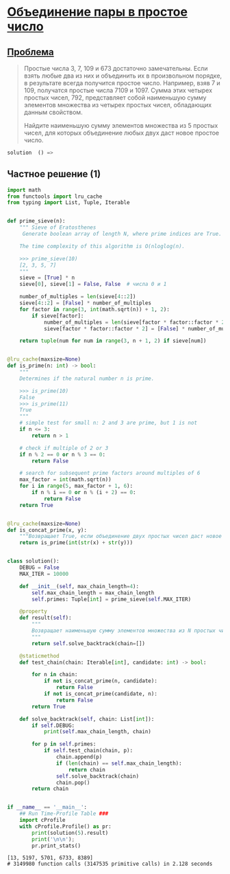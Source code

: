 # [Объединение пары в простое число](TODO)
## [Проблема](https://euler.jakumo.org/problems/view/60.html)

>Простые числа 3, 7, 109 и 673 достаточно замечательны. Если взять любые два из них и объединить их в произвольном порядке, в результате всегда получится простое число. Например, взяв 7 и 109, получатся простые числа 7109 и 1097. Сумма этих четырех простых чисел, 792, представляет собой наименьшую сумму элементов множества из четырех простых чисел, обладающих данным свойством.
>
>Найдите наименьшую сумму элементов множества из 5 простых чисел, для которых объединение любых двух даст новое простое число.
 
``` python
solution  () => 
```

## Частное решение (1)


```python
import math
from functools import lru_cache
from typing import List, Tuple, Iterable


def prime_sieve(n):
    """ Sieve of Eratosthenes
     Generate boolean array of length N, where prime indices are True.

    The time complexity of this algorithm is O(nloglog(n).

    >>> prime_sieve(10)
    [2, 3, 5, 7]
    """
    sieve = [True] * n
    sieve[0], sieve[1] = False, False  # числа 0 и 1

    number_of_multiples = len(sieve[4::2])
    sieve[4::2] = [False] * number_of_multiples
    for factor in range(3, int(math.sqrt(n)) + 1, 2):
        if sieve[factor]:
            number_of_multiples = len(sieve[factor * factor::factor * 2])
            sieve[factor * factor::factor * 2] = [False] * number_of_multiples

    return tuple(num for num in range(3, n + 1, 2) if sieve[num])


@lru_cache(maxsize=None)
def is_prime(n: int) -> bool:
    """
    Determines if the natural number n is prime.

    >>> is_prime(10)
    False
    >>> is_prime(11)
    True
    """
    # simple test for small n: 2 and 3 are prime, but 1 is not
    if n <= 3:
        return n > 1

    # check if multiple of 2 or 3
    if n % 2 == 0 or n % 3 == 0:
        return False

    # search for subsequent prime factors around multiples of 6
    max_factor = int(math.sqrt(n))
    for i in range(5, max_factor + 1, 6):
        if n % i == 0 or n % (i + 2) == 0:
            return False
    return True


@lru_cache(maxsize=None)
def is_concat_prime(x, y):
    """Возвращает True, если объединение двух простых чисел даст новое простое число"""
    return is_prime(int(str(x) + str(y)))


class solution():
    DEBUG = False
    MAX_ITER = 10000

    def __init__(self, max_chain_length=4):
        self.max_chain_length = max_chain_length
        self.primes: Tuple[int] = prime_sieve(self.MAX_ITER)

    @property
    def result(self):
        """
        Возвращает наименьшую сумму элементов множества из N простых чисел, для которых объединение любых двух даст новое простое число.
        """
        return self.solve_backtrack(chain=[])

    @staticmethod
    def test_chain(chain: Iterable[int], candidate: int) -> bool:

        for n in chain:
            if not is_concat_prime(n, candidate):
                return False
            if not is_concat_prime(candidate, n):
                return False
        return True

    def solve_backtrack(self, chain: List[int]):
        if self.DEBUG:
            print(self.max_chain_length, chain)

        for p in self.primes:
            if self.test_chain(chain, p):
                chain.append(p)
                if (len(chain) == self.max_chain_length):
                    return chain
                self.solve_backtrack(chain)
                chain.pop()
        return chain


if __name__ == '__main__':
    ## Run Time-Profile Table ###
    import cProfile
    with cProfile.Profile() as pr:
        print(solution(5).result)
        print('\n\n');
        pr.print_stats()
```
```text
[13, 5197, 5701, 6733, 8389]
# 3149980 function calls (3147535 primitive calls) in 2.128 seconds
```
